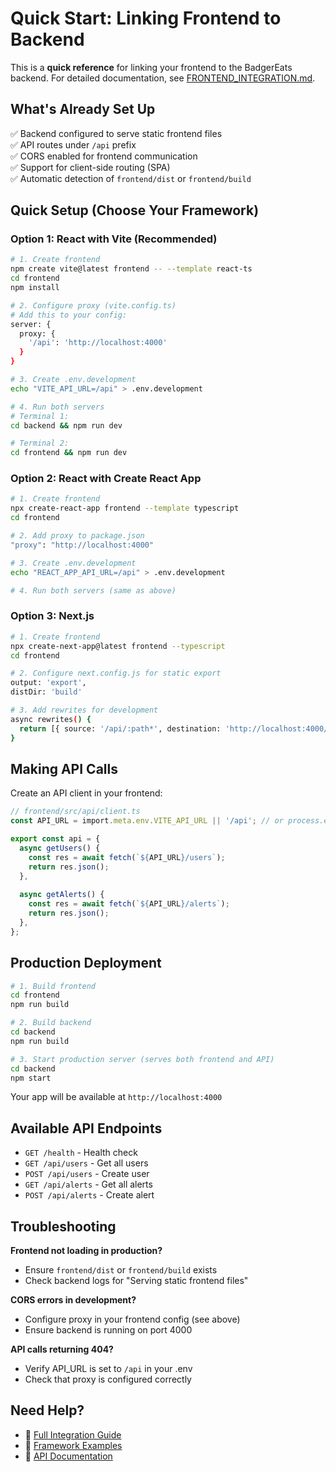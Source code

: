 # Quick Start: Linking Frontend to Backend

This is a **quick reference** for linking your frontend to the BadgerEats backend. For detailed documentation, see [FRONTEND_INTEGRATION.md](FRONTEND_INTEGRATION.md).

## What's Already Set Up

✅ Backend configured to serve static frontend files  
✅ API routes under `/api` prefix  
✅ CORS enabled for frontend communication  
✅ Support for client-side routing (SPA)  
✅ Automatic detection of `frontend/dist` or `frontend/build`

## Quick Setup (Choose Your Framework)

### Option 1: React with Vite (Recommended)

```bash
# 1. Create frontend
npm create vite@latest frontend -- --template react-ts
cd frontend
npm install

# 2. Configure proxy (vite.config.ts)
# Add this to your config:
server: {
  proxy: {
    '/api': 'http://localhost:4000'
  }
}

# 3. Create .env.development
echo "VITE_API_URL=/api" > .env.development

# 4. Run both servers
# Terminal 1:
cd backend && npm run dev

# Terminal 2:
cd frontend && npm run dev
```

### Option 2: React with Create React App

```bash
# 1. Create frontend
npx create-react-app frontend --template typescript
cd frontend

# 2. Add proxy to package.json
"proxy": "http://localhost:4000"

# 3. Create .env.development
echo "REACT_APP_API_URL=/api" > .env.development

# 4. Run both servers (same as above)
```

### Option 3: Next.js

```bash
# 1. Create frontend
npx create-next-app@latest frontend --typescript
cd frontend

# 2. Configure next.config.js for static export
output: 'export',
distDir: 'build'

# 3. Add rewrites for development
async rewrites() {
  return [{ source: '/api/:path*', destination: 'http://localhost:4000/api/:path*' }]
}
```

## Making API Calls

Create an API client in your frontend:

```typescript
// frontend/src/api/client.ts
const API_URL = import.meta.env.VITE_API_URL || '/api'; // or process.env.REACT_APP_API_URL

export const api = {
  async getUsers() {
    const res = await fetch(`${API_URL}/users`);
    return res.json();
  },
  
  async getAlerts() {
    const res = await fetch(`${API_URL}/alerts`);
    return res.json();
  },
};
```

## Production Deployment

```bash
# 1. Build frontend
cd frontend
npm run build

# 2. Build backend
cd backend
npm run build

# 3. Start production server (serves both frontend and API)
cd backend
npm start
```

Your app will be available at `http://localhost:4000`

## Available API Endpoints

- `GET /health` - Health check
- `GET /api/users` - Get all users
- `POST /api/users` - Create user
- `GET /api/alerts` - Get all alerts
- `POST /api/alerts` - Create alert

## Troubleshooting

**Frontend not loading in production?**
- Ensure `frontend/dist` or `frontend/build` exists
- Check backend logs for "Serving static frontend files"

**CORS errors in development?**
- Configure proxy in your frontend config (see above)
- Ensure backend is running on port 4000

**API calls returning 404?**
- Verify API_URL is set to `/api` in your .env
- Check that proxy is configured correctly

## Need Help?

- 📖 [Full Integration Guide](FRONTEND_INTEGRATION.md)
- 📘 [Framework Examples](examples/FRONTEND_EXAMPLES.md)
- 📄 [API Documentation](backend/docs/integration-contract.md)
